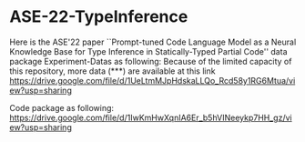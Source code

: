 # ASE-22-TypeInference

Here is the ASE'22 paper ``Prompt-tuned Code Language Model as a Neural Knowledge Base for Type Inference in Statically-Typed Partial Code'' data package
Experiment-Datas as following: Because of the limited capacity of this repository, more data (***) are available at this link https://drive.google.com/file/d/1UeLtmMJpHdskaLLQo_Rcd58y1RG6Mtua/view?usp=sharing

Code package as following: https://drive.google.com/file/d/1IwKmHwXqnIA6Er_b5hVINeeykp7HH_gz/view?usp=sharing
